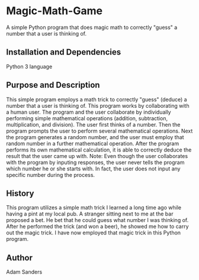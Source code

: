 # Magic-Math-Game
A simple Python program that does magic math to correctly "guess" a number that a user is thinking of.
## Installation and Dependencies 
Python 3 language
## Purpose and Description
This simple program employs a math trick to correctly "guess" (deduce) a number that a user is thinking of.
This program works by collaborating with a human user. The program and the user collaborate by individually performing simple mathematical operations (addition, subtraction, multiplication, and division).
The user first thinks of a number. 
Then the program prompts the user to perform several mathematical operations. 
Next the program generates a random number, and the user must employ that random number in a further mathematical operation. 
After the program performs its own mathematical calculation, it is able to correctly deduce the result that the user came up with.
Note: Even though the user collaborates with the program by inputing responses, the user never tells the program which number he or she starts with. In fact, the user does not input any specific number during the process.
## History
This program utilizes a simple math trick I learned a long time ago while having a pint at my local pub. A stranger sitting next to me at the bar proposed a bet. He bet that he could guess what number I was thinking of. After he performed the trick (and won a beer), he showed me how to carry out the magic trick. I have now employed that magic trick in this Python program.
## Author
Adam Sanders
